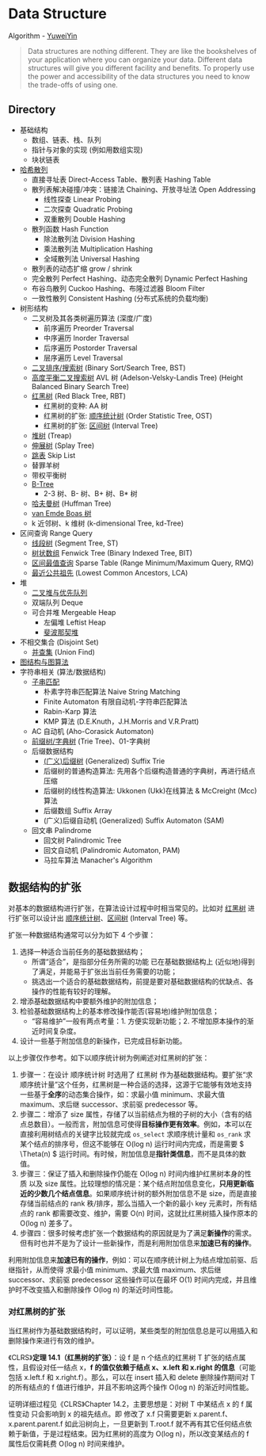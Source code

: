 # Data Structure

Algorithm - [YuweiYin](https://github.com/YuweiYin)

> Data structures are nothing different. They are like the bookshelves of your application where you can organize your data. Different data structures will give you different facility and benefits. To properly use the power and accessibility of the data structures you need to know the trade-offs of using one.

## Directory

- 基础结构
    - 数组、链表、栈、队列
    - 指针与对象的实现 (例如用数组实现)
    - 块状链表
- [哈希散列](./hashing)
    - 直接寻址表 Direct-Access Table、散列表 Hashing Table
    - 散列表解决碰撞/冲突：链接法 Chaining、开放寻址法 Open Addressing
        - 线性探查 Linear Probing
        - 二次探查 Quadratic Probing
        - 双重散列 Double Hashing
    - 散列函数 Hash Function
        - 除法散列法 Division Hashing
        - 乘法散列法 Multiplication Hashing
        - 全域散列法 Universal Hashing
    - 散列表的动态扩缩 grow / shrink
    - 完全散列 Perfect Hashing、动态完全散列 Dynamic Perfect Hashing
    - 布谷鸟散列 Cuckoo Hashing、布隆过滤器 Bloom Filter
    - 一致性散列 Consistent Hashing (分布式系统的负载均衡)
- 树形结构
    - 二叉树及其各类树遍历算法 (深度/广度)
        - 前序遍历 Preorder Traversal
        - 中序遍历 Inorder Traversal
        - 后序遍历 Postorder Traversal
        - 层序遍历 Level Traversal
    - [二叉排序/搜索树](./binary-search-tree) (Binary Sort/Search Tree, BST)
    - [高度平衡二叉搜索树](./avl-tree) AVL 树 (Adelson-Velsky-Landis Tree) (Height Balanced Binary Search Tree)
    - [红黑树](./red-black-tree) (Red Black Tree, RBT)
        - 红黑树的变种: AA 树
        - 红黑树的扩张: [顺序统计树](./order-statistic-tree) (Order Statistic Tree, OST)
        - 红黑树的扩张: [区间树](./interval-tree) (Interval Tree)
    - [堆树](./treap) (Treap)
    - [伸展树](./splay-tree) (Splay Tree)
    - [跳表](./skip-list) Skip List
    - 替罪羊树
    - 带权平衡树
    - [B-Tree](./b-tree)
        - 2-3 树、B- 树、B+ 树、B\* 树
    - [哈夫曼树](../greedy-algorithm/huffman) (Huffman Tree)
    - [van Emde Boas 树](./van-emde-boas-tree)
    - k 近邻树、k 维树 (k-dimensional Tree, kd-Tree)
- 区间查询 Range Query
    - [线段树](./segment-tree) (Segment Tree, ST)
    - [树状数组](./binary-indexed-tree) Fenwick Tree (Binary Indexed Tree, BIT)
    - [区间最值查询](./range-min-max-query) Sparse Table (Range Minimum/Maximum Query, RMQ)
    - [最近公共祖先](./lowest-common-ancestor) (Lowest Common Ancestors, LCA)
- 堆
    - [二叉堆与优先队列](./heap-priority-queue)
    - 双端队列 Deque
    - 可合并堆 Mergeable Heap
        - 左偏堆 Leftist Heap
        - [斐波那契堆](./fibonacci-heap)
- 不相交集合 (Disjoint Set)
    - [并查集](./union-find) (Union Find)
- [图结构与图算法](../graph-theory)
- 字符串相关 (算法/数据结构)
    - [子串匹配](../other-topics/string-matching)
        - 朴素字符串匹配算法 Naive String Matching
        - Finite Automaton 有限自动机-字符串匹配算法
        - Rabin-Karp 算法
        - KMP 算法 (D.E.Knuth，J.H.Morris and V.R.Pratt)
    - AC 自动机 (Aho-Corasick Automaton)
    - [前缀树/字典树](./string-trie) (Trie Tree)、01-字典树
    - 后缀数据结构
        - [(广义)后缀树](./string-suffix) (Generalized) Suffix Trie
        - 后缀树的普通构造算法: 先用各个后缀构造普通的字典树，再进行结点压缩
        - 后缀树的线性构造算法: Ukkonen (Ukk)在线算法 & McCreight (Mcc)算法
        - 后缀数组 Suffix Array
        - (广义)后缀自动机 (Generalized) Suffix Automaton (SAM)
    - 回文串 Palindrome
        - 回文树 Palindromic Tree
        - 回文自动机 (Palindromic Automaton, PAM)
        - 马拉车算法 Manacher's Algorithm

## 数据结构的扩张

对基本的数据结构进行扩张，在算法设计过程中时相当常见的。比如对 [红黑树](./red-black-tree) 进行扩张可以设计出 [顺序统计树](./order-statistic-tree)、[区间树](./interval-tree) (Interval Tree) 等。

扩张一种数据结构通常可以分为如下 4 个步骤：

1. 选择一种适合当前任务的基础数据结构；
    - 所谓“适合”，是指部分任务所需的功能 已在基础数据结构上 (近似地)得到了满足，并能易于扩张出当前任务需要的功能；
    - 挑选出一个适合的基础数据结构，前提是要对基础数据结构的优缺点、各操作的性能有较好的理解。
2. 增添基础数据结构中要额外维护的附加信息；
3. 检验基础数据结构上的基本修改操作能否(容易地)维护附加信息；
    - “容易维护”一般有两点考量：1. 方便实现新功能；2. 不增加原本操作的渐近时间复杂度。
4. 设计一些基于附加信息的新操作，已完成目标新功能。

以上步骤仅作参考。如下以顺序统计树为例阐述对红黑树的扩张：

1. 步骤一：在设计 顺序统计树 时选用了 红黑树 作为基础数据结构。要扩张“求顺序统计量”这个任务，红黑树是一种合适的选择，这源于它能够有效地支持一些基于**全序**的动态集合操作，如：求最小值 minimum、求最大值 maximum、求后继 successor、求前驱 predecessor 等。
2. 步骤二：增添了 size 属性，存储了以当前结点为根的子树的大小（含有的结点总数目）。一般而言，附加信息可使得**目标操作更有效率**。例如，本可以在直接利用树结点的关键字比较就完成 `os_select` 求顺序统计量和 `os_rank` 求某个结点的排序号，但这不能够在 O(log n) 运行时间内完成，而是需要 $ \Theta(n) $ 运行时间。有时候，附加信息是**指针类信息**，而不是具体的数值。
3. 步骤三：保证了插入和删除操作仍能在 O(log n) 时间内维护红黑树本身的性质 以及 size 属性。比较理想的情况是：某个结点附加信息变化，**只用更新临近的少数几个结点信息**。如果顺序统计树的额外附加信息不是 size，而是直接存储当前结点的 rank 秩/排序，那么当插入一个新的最小 key 元素时，所有结点的 rank 都需要改变、维护，需要 O(n) 时间，这就比红黑树插入操作原本的 O(log n) 差多了。
4. 步骤四：很多时候考虑扩张一个数据结构的原因就是为了满足**新操作**的需求。但有时也并不是为了设计一些新操作，而是利用附加信息来**加速已有的操作**。

利用附加信息来**加速已有的操作**，例如：可以在顺序统计树上为结点增加前驱、后继指针，从而使得 求最小值 minimum、求最大值 maximum、求后继 successor、求前驱 predecessor 这些操作可以在最坏 O(1) 时间内完成，并且维护时不改变插入和删除操作 O(log n) 的渐近时间性能。

### 对红黑树的扩张

当红黑树作为基础数据结构时，可以证明，某些类型的附加信息总是可以用插入和删除操作来进行有效的维护。

《CLRS》**定理 14.1（红黑树的扩张）**：设 f 是 n 个结点的红黑树 T 扩张的结点属性，且假设对任一结点 x，**f 的值仅依赖于结点 x、x.left 和 x.right 的信息**（可能包括 x.left.f 和 x.right.f）。那么，可以在 insert 插入和 delete 删除操作期间对 T 的所有结点的 f 值进行维护，并且不影响这两个操作 O(log n) 的渐近时间性能。

证明详细过程见《CLRS》Chapter 14.2，主要思想是：对树 T 中某结点 x 的 f 属性变动 只会影响到 x 的祖先结点。即 修改了 x.f 只需要更新 x.parent.f、x.parent.parent.f 如此沿树向上，一旦更新到 T.root.f 就不再有其它任何结点依赖于新值，于是过程结束。因为红黑树的高度为 O(log n)，所以改变某结点的 f 属性后仅需耗费 O(log n) 时间来维护。
